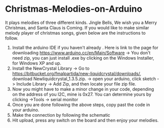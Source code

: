 # Christmas-Melodies-on-Arduino
It plays melodies of three different kinds. Jingle Bells, We wish you a Merry Christmas, and Santa Claus is Coming.
If you would like to make similar melody player of christmas songs, given below are the instructions to follow.
1) Install the arduino IDE if you haven't already . Here is link to the page for downloading https://www.arduino.cc/en/Main/Software 
  -> You don't need zip, you can just install .exe by clicking on the Windows Installer, for Windows XP and up.
2) Install the NewCrystal Library
   -> Go to https://bitbucket.org/fmalpartida/new-liquidcrystal/downloads/, download Newliquidcrystal_1.3.5.zip.
   -> open your arduino, click sketch -> Include Library -> Add Zip, and then locate your file zip file.
3) Now you might have to make a minor change in your code, depending on the address of you I2C, mine is 0x27. You can determine 
   yours by clicking ->Tools -> serial monitor 
 4) Once you are done following the above steps, copy past  the code in your arduino.
 5) Make the connection by following the schematic
 6) Hit upload, press any switch on the board and then enjoy your melodies.
 
